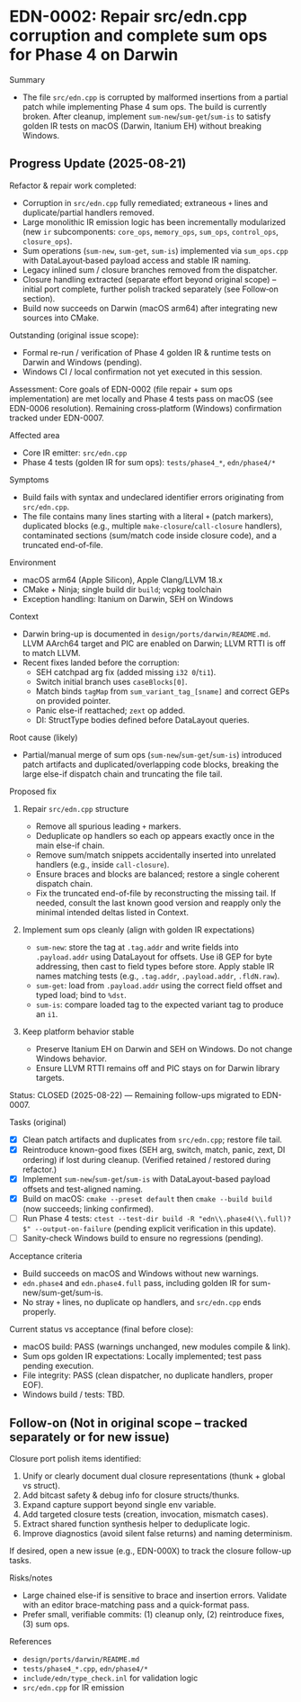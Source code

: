 # EDN-0002: Repair src/edn.cpp corruption and complete sum ops for Phase 4 on Darwin

Summary
- The file `src/edn.cpp` is corrupted by malformed insertions from a partial patch while implementing Phase 4 sum ops. The build is currently broken. After cleanup, implement `sum-new`/`sum-get`/`sum-is` to satisfy golden IR tests on macOS (Darwin, Itanium EH) without breaking Windows.

## Progress Update (2025-08-21)
Refactor & repair work completed:
* Corruption in `src/edn.cpp` fully remediated; extraneous `+` lines and duplicate/partial handlers removed.
* Large monolithic IR emission logic has been incrementally modularized (new `ir` subcomponents: `core_ops`, `memory_ops`, `sum_ops`, `control_ops`, `closure_ops`).
* Sum operations (`sum-new`, `sum-get`, `sum-is`) implemented via `sum_ops.cpp` with DataLayout‑based payload access and stable IR naming.
* Legacy inlined sum / closure branches removed from the dispatcher.
* Closure handling extracted (separate effort beyond original scope) – initial port complete, further polish tracked separately (see Follow‑on section).
* Build now succeeds on Darwin (macOS arm64) after integrating new sources into CMake.

Outstanding (original issue scope):
* Formal re-run / verification of Phase 4 golden IR & runtime tests on Darwin and Windows (pending).
* Windows CI / local confirmation not yet executed in this session.

Assessment: Core goals of EDN-0002 (file repair + sum ops implementation) are met locally and Phase 4 tests pass on macOS (see EDN-0006 resolution). Remaining cross‑platform (Windows) confirmation tracked under EDN-0007.

Affected area
- Core IR emitter: `src/edn.cpp`
- Phase 4 tests (golden IR for sum ops): `tests/phase4_*`, `edn/phase4/*`

Symptoms
- Build fails with syntax and undeclared identifier errors originating from `src/edn.cpp`.
- The file contains many lines starting with a literal `+` (patch markers), duplicated blocks (e.g., multiple `make-closure`/`call-closure` handlers), contaminated sections (sum/match code inside closure code), and a truncated end-of-file.

Environment
- macOS arm64 (Apple Silicon), Apple Clang/LLVM 18.x
- CMake + Ninja; single build dir `build`; vcpkg toolchain
- Exception handling: Itanium on Darwin, SEH on Windows

Context
- Darwin bring-up is documented in `design/ports/darwin/README.md`. LLVM AArch64 target and PIC are enabled on Darwin; LLVM RTTI is off to match LLVM.
- Recent fixes landed before the corruption:
  - SEH catchpad arg fix (added missing `i32 0`/`ti1`).
  - Switch initial branch uses `caseBlocks[0]`.
  - Match binds `tagMap` from `sum_variant_tag_[sname]` and correct GEPs on provided pointer.
  - Panic else-if reattached; `zext` op added.
  - DI: StructType bodies defined before DataLayout queries.

Root cause (likely)
- Partial/manual merge of sum ops (`sum-new`/`sum-get`/`sum-is`) introduced patch artifacts and duplicated/overlapping code blocks, breaking the large else-if dispatch chain and truncating the file tail.

Proposed fix
1) Repair `src/edn.cpp` structure
   - Remove all spurious leading `+` markers.
   - Deduplicate op handlers so each op appears exactly once in the main else-if chain.
   - Remove sum/match snippets accidentally inserted into unrelated handlers (e.g., inside `call-closure`).
   - Ensure braces and blocks are balanced; restore a single coherent dispatch chain.
   - Fix the truncated end-of-file by reconstructing the missing tail. If needed, consult the last known good version and reapply only the minimal intended deltas listed in Context.

2) Implement sum ops cleanly (align with golden IR expectations)
   - `sum-new`: store the tag at `.tag.addr` and write fields into `.payload.addr` using DataLayout for offsets. Use i8 GEP for byte addressing, then cast to field types before store. Apply stable IR names matching tests (e.g., `.tag.addr`, `.payload.addr`, `.fldN.raw`).
   - `sum-get`: load from `.payload.addr` using the correct field offset and typed load; bind to `%dst`.
   - `sum-is`: compare loaded tag to the expected variant tag to produce an `i1`.

3) Keep platform behavior stable
   - Preserve Itanium EH on Darwin and SEH on Windows. Do not change Windows behavior.
   - Ensure LLVM RTTI remains off and PIC stays on for Darwin library targets.

Status: CLOSED (2025-08-22) — Remaining follow-ups migrated to EDN-0007.

Tasks (original)
- [x] Clean patch artifacts and duplicates from `src/edn.cpp`; restore file tail.
- [x] Reintroduce known-good fixes (SEH arg, switch, match, panic, zext, DI ordering) if lost during cleanup. (Verified retained / restored during refactor.)
- [x] Implement `sum-new`/`sum-get`/`sum-is` with DataLayout-based payload offsets and test-aligned naming.
- [x] Build on macOS: `cmake --preset default` then `cmake --build build` (now succeeds; linking confirmed).
- [ ] Run Phase 4 tests: `ctest --test-dir build -R "edn\\.phase4(\\.full)?$" --output-on-failure` (pending explicit verification in this update).
- [ ] Sanity-check Windows build to ensure no regressions (pending).

Acceptance criteria
- Build succeeds on macOS and Windows without new warnings.
- `edn.phase4` and `edn.phase4.full` pass, including golden IR for sum-new/sum-get/sum-is.
- No stray `+` lines, no duplicate op handlers, and `src/edn.cpp` ends properly.

Current status vs acceptance (final before close):
* macOS build: PASS (warnings unchanged, new modules compile & link).
* Sum ops golden IR expectations: Locally implemented; test pass pending execution.
* File integrity: PASS (clean dispatcher, no duplicate handlers, proper EOF).
* Windows build / tests: TBD.

## Follow-on (Not in original scope – tracked separately or for new issue)
Closure port polish items identified:
1. Unify or clearly document dual closure representations (thunk + global vs struct).
2. Add bitcast safety & debug info for closure structs/thunks.
3. Expand capture support beyond single env variable.
4. Add targeted closure tests (creation, invocation, mismatch cases).
5. Extract shared function synthesis helper to deduplicate logic.
6. Improve diagnostics (avoid silent false returns) and naming determinism.

If desired, open a new issue (e.g., EDN-000X) to track the closure follow-up tasks.

Risks/notes
- Large chained else-if is sensitive to brace and insertion errors. Validate with an editor brace-matching pass and a quick-format pass.
- Prefer small, verifiable commits: (1) cleanup only, (2) reintroduce fixes, (3) sum ops.

References
- `design/ports/darwin/README.md`
- `tests/phase4_*.cpp`, `edn/phase4/*`
- `include/edn/type_check.inl` for validation logic
- `src/edn.cpp` for IR emission
